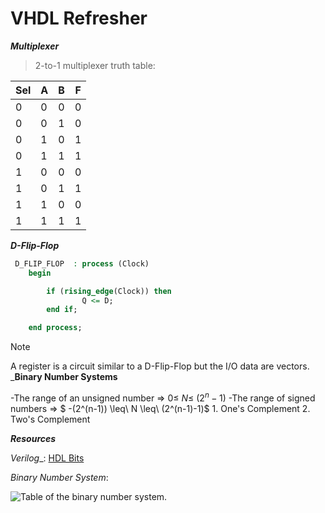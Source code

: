 # VHDL Refresher  

___Multiplexer___ 

> 2-to-1 multiplexer truth table:

|Sel|A|B|F|
|---|---|---|---|
|0|0|0|0|
|0|0|1|0|
|0|1|0|1|
|0|1|1|1|
|1|0|0|0|
|1|0|1|1|
|1|1|0|0|
|1|1|1|1|

___D-Flip-Flop___

```vhdl 
 D_FLIP_FLOP  : process (Clock)
    begin

        if (rising_edge(Clock)) then
                Q <= D;  
        end if;

    end process;  

```

> [!Note]
> A register is a circuit similar to a D-Flip-Flop but the I/O data are vectors. 
___Binary Number Systems__

-The range of an unsigned number => $0 \leq\ N \leq\ (2^n-1)$
-The range of signed numbers => $ -(2^(n-1)) \leq\ N \leq\ (2^(n-1)-1)$
    1. One's Complement
    2. Two's Complement

___Resources___

_Verilog__: [HDL Bits](https://hdlbits.01xz.net/wiki/Main_Page)

_Binary Number System_: 

![Table of the binary number system.](https://www.google.com/imgres?q=twos%20complement%20table&imgurl=https%3A%2F%2Farith-matic.com%2Fnotebook%2Fimg%2Fsubtraction%2Ftwos-complement-4bit.jpg&imgrefurl=https%3A%2F%2Farith-matic.com%2Fnotebook%2Fbinary-subtraction&docid=oe6H4nFRS00dEM&tbnid=KCivPQGBwphFDM&vet=12ahUKEwi4yrHt0ZiIAxW8CjQIHYGECBMQM3oECGcQAA..i&w=440&h=615&hcb=2&ved=2ahUKEwi4yrHt0ZiIAxW8CjQIHYGECBMQM3oECGcQAA)
